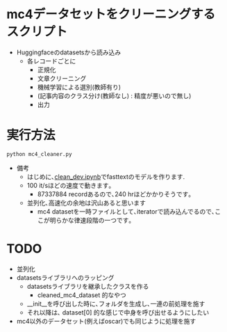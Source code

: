 # mc4データセットをクリーニングするスクリプト
- Huggingfaceのdatasetsから読み込み
    - 各レコードごとに
        - 正規化
        - 文章クリーニング
        - 機械学習による選別(教師有り)
        - (記事内容のクラス分け(教師なし) : 精度が悪いので無し)
        - 出力

# 実行方法
```
python mc4_cleaner.py
```
- 備考
    - はじめに､[clean_dev.ipynb](clean_dev.ipynb)でfasttextのモデルを作ります.
    - 100 it/sほどの速度で動きます｡
        - 87337884 recordあるので､240 hrほどかかりそうです｡
    - 並列化､高速化の余地は沢山あると思います
        - mc4 datasetを一時ファイルとして､iteratorで読み込んでるので､ここが明らかな律速段階の一つです｡


# TODO
- 並列化
- datasetsライブラリへのラッピング
    - datasetsライブラリを継承したクラスを作る
        - cleaned_mc4_dataset 的なやつ
    - __init__を呼び出した時に､フォルダを生成し､一連の前処理を施す
    - それ以降は､ dataset[0] 的な感じで中身を呼び出せるようにしたい
- mc4以外のデータセット(例えばoscar)でも同じように処理を施す